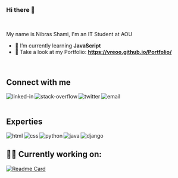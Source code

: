 <br>

### Hi there 👋

<br>

My name is Nibras Shami, I'm an IT Student at AOU

- 🌱 I’m currently learning **JavaScript**
- 🔗 Take a look at my Portfolio: **https://vreoo.github.io/Portfolio/**

<br>

## Connect with me

[<img align="left" alt="linked-in" src="https://img.shields.io/badge/linkedin-%230077B5.svg?&style=for-the-badge&logo=linkedin&logoColor=white" />](https://www.linkedin.com/in/nibras-shami-4bb544209/)

[<img align="left" alt="stack-overflow" src="https://img.shields.io/badge/stack%20overflow-FE7A16?logo=stack-overflow&logoColor=white&style=for-the-badge" />](https://stackoverflow.com/users/15469806/nibras-shami)

[<img align="left" alt="twitter" src="https://img.shields.io/badge/twitter-%231DA1F2.svg?&style=for-the-badge&logo=twitter&logoColor=white" />](https://twitter.com/NibrassShami)

[<img align="left" alt="email" src="https://img.shields.io/badge/Email-a81f1f.svg?&style=for-the-badge&logo=gmail&logoColor=white" />](mailto:nibrasshami2002@outlook.com)

<br>
<br>

## Experties

<img align="left" alt="html" src="https://img.shields.io/badge/html-f2960c.svg?&style=for-the-badge&logo=html5&logoColor=white" />
<img align="left" alt="css" src="https://img.shields.io/badge/css-4949e9.svg?&style=for-the-badge&logo=css3&logoColor=white" />
<img align="left" alt="python" src="https://img.shields.io/badge/python-99994b.svg?&style=for-the-badge&logo=python&logoColor=white" />
<img align="left" alt="java" src="https://img.shields.io/badge/java-e85656.svg?&style=for-the-badge&logo=java&logoColor=white" />
<img align="left" alt="django" src="https://img.shields.io/badge/django-008000.svg?&style=for-the-badge&logo=django&logoColor=white" />

<br>

## 👨‍💻 Currently working on:


[![Readme Card](https://github-readme-stats.vercel.app/api/pin/?username=vreoo&repo=google-search-clone&show_owner=true)](https://github.com/vreoo/google-search-clone)
